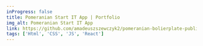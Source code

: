 ```yaml
---
inProgress: false
title: Pomeranian Start IT App | Portfolio
img_alt: Pomeranian Start IT App
link: https://github.com/amadeuszszewczyk2/pomeranian-bolierplate-public
tags: ['Html', 'CSS', 'JS', 'React']
---
```

